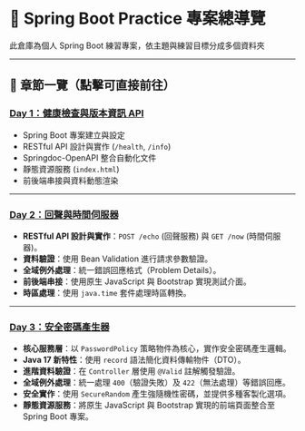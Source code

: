 # 🧭 Spring Boot Practice 專案總導覽

此倉庫為個人 Spring Boot 練習專案，依主題與練習目標分成多個資料夾

---

## 📁 章節一覽（點擊可直接前往）

### [Day 1：健康檢查與版本資訊 API](https://github.com/PengWorks1114/Spring_Boot_Practice/tree/master/01.health-info-service/health-info-service)
- Spring Boot 專案建立與設定
- RESTful API 設計與實作 (`/health`, `/info`)
- Springdoc-OpenAPI 整合自動化文件
- 靜態資源服務 (`index.html`)
- 前後端串接與資料動態渲染

---

### [Day 2：回聲與時間伺服器](https://github.com/PengWorks1114/Spring_Boot_Practice/tree/master/02.echo-time-service/echo-time-service)
- **RESTful API 設計與實作**：`POST /echo` (回聲服務) 與 `GET /now` (時間伺服器)。
- **資料驗證**：使用 Bean Validation 進行請求參數驗證。
- **全域例外處理**：統一錯誤回應格式（Problem Details）。
- **前後端串接**：使用原生 JavaScript 與 Bootstrap 實現測試介面。
- **時區處理**：使用 `java.time` 套件處理時區轉換。

---

### [Day 3：安全密碼產生器](https://github.com/PengWorks1114/Spring_Boot_Practice/tree/master/03.Confidential-Password-Generator/cpg)
- **核心服務層**：以 `PasswordPolicy` 策略物件為核心，實作安全密碼產生邏輯。
- **Java 17 新特性**：使用 `record` 語法簡化資料傳輸物件（DTO）。
- **進階資料驗證**：在 `Controller` 層使用 `@Valid` 註解觸發驗證。
- **全域例外處理**：統一處理 `400`（驗證失敗）及 `422`（無法處理）等錯誤回應。
- **安全實作**：使用 `SecureRandom` 產生強隨機性密碼，並提供多種客製化選項。
- **靜態資源服務**：將原生 JavaScript 與 Bootstrap 實現的前端頁面整合至 Spring Boot 專案。



